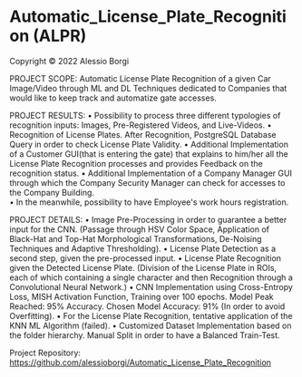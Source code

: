 # Automatic_License_Plate_Recognition (ALPR)

Copyright © 2022 Alessio Borgi

PROJECT SCOPE: Automatic License Plate Recognition of a given Car Image/Video through ML and DL Techniques dedicated to Companies that would like to keep track and automatize gate accesses.

PROJECT RESULTS: 
• Possibility to process three different typologies of recognition inputs: Images, Pre-Registered Videos, and Live-Videos.
• Recognition of License Plates. After Recognition, PostgreSQL Database Query in order to check License Plate Validity.
• Additional Implementation of a Customer GUI(that is entering the gate) that explains to him/her all the License Plate Recognition processes and provides Feedback on the recognition status.
• Additional Implementation of a Company Manager GUI through which the Company Security Manager can check for accesses to the Company Building.  
• In the meanwhile, possibility to have Employee's work hours registration. 

PROJECT DETAILS: 
• Image Pre-Processing in order to guarantee a better input for the CNN. (Passage through HSV Color Space, Application of Black-Hat and Top-Hat Morphological Transformations, De-Noising Techniques and Adaptive Thresholding).
• License Plate Detection as a second step, given the pre-processed input. 
• License Plate Recognition given the Detected License Plate. (Division of the License Plate in ROIs, each of which containing a single character and then Recognition through a Convolutional Neural Network.)
• CNN Implementation using Cross-Entropy Loss, MISH Activation Function, Training over 100 epochs. Model Peak Reached: 95% Accuracy. Chosen Model Accuracy: 91% (In order to avoid Overfitting).
• For the License Plate Recognition, tentative application of the KNN ML Algorithm (failed). 
• Customized Dataset Implementation based on the folder hierarchy. Manual Split in order to have a Balanced Train-Test.

Project Repository: https://github.com/alessioborgi/Automatic_License_Plate_Recognition
